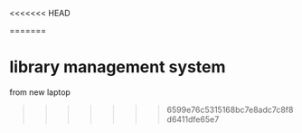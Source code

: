 <<<<<<< HEAD

=======
# library management system
from new laptop
>>>>>>> 6599e76c5315168bc7e8adc7c8f8d6411dfe65e7


